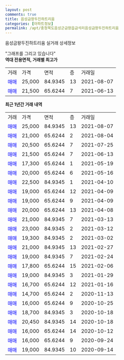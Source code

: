 ```yaml
---
layout: post
comments: true
title: 음성금왕두진하트리움
categories: [아파트정보]
permalink: /apt/충청북도음성군금왕읍금석리음성금왕두진하트리움
---
```


음성금왕두진하트리움 실거래 상세정보

<script type="text/javascript">
  google.charts.load('current', {'packages':['line', 'corechart']});
  google.charts.setOnLoadCallback(drawChart);

  function drawChart() {
    var data = new google.visualization.DataTable();
    data.addColumn('date', '거래일');
    data.addColumn('number', "매매");
    data.addColumn('number', "전세");
    data.addColumn('number', "전매");

    data.addRows([[new Date(Date.parse("2021-08-07")), 25000, null, null], [new Date(Date.parse("2021-08-04")), 21000, null, null], [new Date(Date.parse("2021-07-25")), 20500, null, null], [new Date(Date.parse("2021-06-13")), 21500, null, null], [new Date(Date.parse("2021-05-19")), 17300, null, null], [new Date(Date.parse("2021-05-16")), 20000, null, null], [new Date(Date.parse("2021-04-10")), 22500, null, null], [new Date(Date.parse("2021-04-09")), 19000, null, null], [new Date(Date.parse("2021-04-09")), 19000, null, null], [new Date(Date.parse("2021-04-08")), 20000, null, null], [new Date(Date.parse("2021-03-13")), 21000, null, null], [new Date(Date.parse("2021-03-12")), 23000, null, null], [new Date(Date.parse("2021-03-02")), 19300, null, null], [new Date(Date.parse("2021-02-27")), 21000, null, null], [new Date(Date.parse("2021-02-24")), 19000, null, null], [new Date(Date.parse("2021-02-06")), 17800, null, null], [new Date(Date.parse("2021-01-29")), 19000, null, null], [new Date(Date.parse("2021-01-16")), 16700, null, null], [new Date(Date.parse("2020-11-13")), 14700, null, null], [new Date(Date.parse("2020-10-25")), 16000, null, null], [new Date(Date.parse("2020-10-18")), 18700, null, null], [new Date(Date.parse("2020-10-18")), 20450, null, null], [new Date(Date.parse("2020-10-12")), 16000, null, null], [new Date(Date.parse("2020-09-24")), 16000, null, null], [new Date(Date.parse("2020-09-14")), 19000, null, null]]);

    var options = {
      hAxis: {
        format: 'yyyy/MM/dd'
      },    
      lineWidth: 0,
      pointsVisible: true,    
      title: '최근 1년간 유형별 실거래가 분포',
      legend: { position: 'bottom' }
    };

    var formatter = new google.visualization.NumberFormat({pattern:'###,###'} );
    formatter.format(data, 1);
    formatter.format(data, 2);
    
    setTimeout(function() {
        var chart = new google.visualization.LineChart(document.getElementById('columnchart_material'));
        chart.draw(data, (options));
        document.getElementById('loading').style.display = 'none';
    }, 200);
  }
</script>


<div id="loading" style="z-index:20; display: block; margin-left: 0px">"그래프를 그리고 있습니다"</div>
<div id="columnchart_material" style="width: 95%; margin-left: 0px; display: block"></div>
<!-- contents start -->
<b>역대 전용면적, 거래별 최고가</b>
<table class="sortable">
    <tr>
      <td>거래</td>
      <td>가격</td>
      <td>면적</td>
      <td>층</td>
      <td>거래일</td>
    </tr>
        <tr>
          <td><a style="color: blue">매매</a></td>
          <td>25,000</td>
          <td>84.9345</td>
          <td>13</td>
          <td>2021-08-07</td>
        </tr>            <tr>
          <td><a style="color: blue">매매</a></td>
          <td>21,500</td>
          <td>65.6244</td>
          <td>7</td>
          <td>2021-06-13</td>
        </tr>        
    
    
</table>

<b>최근 1년간 거래 내역</b>

<table class="sortable">
    <tr>
      <td>거래</td>
      <td>가격</td>
      <td>면적</td>
      <td>층</td>
      <td>거래일</td>
    </tr>
    <tr>
      <td><a style="color: blue">매매</a></td>
      <td>25,000</td>
      <td>84.9345</td>
      <td>13</td>
      <td>2021-08-07</td>
    </tr>          <tr>
      <td><a style="color: blue">매매</a></td>
      <td>21,000</td>
      <td>65.6244</td>
      <td>2</td>
      <td>2021-08-04</td>
    </tr>          <tr>
      <td><a style="color: blue">매매</a></td>
      <td>20,500</td>
      <td>65.6244</td>
      <td>7</td>
      <td>2021-07-25</td>
    </tr>          <tr>
      <td><a style="color: blue">매매</a></td>
      <td>21,500</td>
      <td>65.6244</td>
      <td>7</td>
      <td>2021-06-13</td>
    </tr>          <tr>
      <td><a style="color: blue">매매</a></td>
      <td>17,300</td>
      <td>65.6244</td>
      <td>1</td>
      <td>2021-05-19</td>
    </tr>          <tr>
      <td><a style="color: blue">매매</a></td>
      <td>20,000</td>
      <td>65.6244</td>
      <td>6</td>
      <td>2021-05-16</td>
    </tr>          <tr>
      <td><a style="color: blue">매매</a></td>
      <td>22,500</td>
      <td>84.9345</td>
      <td>1</td>
      <td>2021-04-10</td>
    </tr>          <tr>
      <td><a style="color: blue">매매</a></td>
      <td>19,000</td>
      <td>65.6244</td>
      <td>12</td>
      <td>2021-04-09</td>
    </tr>          <tr>
      <td><a style="color: blue">매매</a></td>
      <td>19,000</td>
      <td>65.6244</td>
      <td>9</td>
      <td>2021-04-09</td>
    </tr>          <tr>
      <td><a style="color: blue">매매</a></td>
      <td>20,000</td>
      <td>65.6244</td>
      <td>13</td>
      <td>2021-04-08</td>
    </tr>          <tr>
      <td><a style="color: blue">매매</a></td>
      <td>21,000</td>
      <td>84.9345</td>
      <td>7</td>
      <td>2021-03-13</td>
    </tr>          <tr>
      <td><a style="color: blue">매매</a></td>
      <td>23,000</td>
      <td>84.9345</td>
      <td>2</td>
      <td>2021-03-12</td>
    </tr>          <tr>
      <td><a style="color: blue">매매</a></td>
      <td>19,300</td>
      <td>84.9345</td>
      <td>2</td>
      <td>2021-03-02</td>
    </tr>          <tr>
      <td><a style="color: blue">매매</a></td>
      <td>21,000</td>
      <td>84.9345</td>
      <td>13</td>
      <td>2021-02-27</td>
    </tr>          <tr>
      <td><a style="color: blue">매매</a></td>
      <td>19,000</td>
      <td>84.9345</td>
      <td>7</td>
      <td>2021-02-24</td>
    </tr>          <tr>
      <td><a style="color: blue">매매</a></td>
      <td>17,800</td>
      <td>65.6244</td>
      <td>15</td>
      <td>2021-02-06</td>
    </tr>          <tr>
      <td><a style="color: blue">매매</a></td>
      <td>19,000</td>
      <td>84.9345</td>
      <td>3</td>
      <td>2021-01-29</td>
    </tr>          <tr>
      <td><a style="color: blue">매매</a></td>
      <td>16,700</td>
      <td>65.6244</td>
      <td>12</td>
      <td>2021-01-16</td>
    </tr>          <tr>
      <td><a style="color: blue">매매</a></td>
      <td>14,700</td>
      <td>65.6244</td>
      <td>2</td>
      <td>2020-11-13</td>
    </tr>          <tr>
      <td><a style="color: blue">매매</a></td>
      <td>16,000</td>
      <td>65.6244</td>
      <td>9</td>
      <td>2020-10-25</td>
    </tr>          <tr>
      <td><a style="color: blue">매매</a></td>
      <td>18,700</td>
      <td>84.9345</td>
      <td>3</td>
      <td>2020-10-18</td>
    </tr>          <tr>
      <td><a style="color: blue">매매</a></td>
      <td>20,450</td>
      <td>84.9345</td>
      <td>14</td>
      <td>2020-10-18</td>
    </tr>          <tr>
      <td><a style="color: blue">매매</a></td>
      <td>16,000</td>
      <td>65.6244</td>
      <td>14</td>
      <td>2020-10-12</td>
    </tr>          <tr>
      <td><a style="color: blue">매매</a></td>
      <td>16,000</td>
      <td>65.6244</td>
      <td>9</td>
      <td>2020-09-24</td>
    </tr>          <tr>
      <td><a style="color: blue">매매</a></td>
      <td>19,000</td>
      <td>84.9345</td>
      <td>10</td>
      <td>2020-09-14</td>
    </tr>      </table>
<!-- contents end -->    


